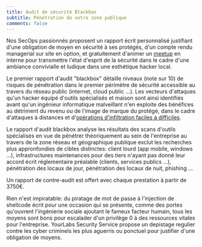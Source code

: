 ```yaml
---
title: Audit de sécurité Blackbox
subtitle: Pénétration de votre zone publique
comments: false
---
```


Nos SecOps passionnés proposent un rapport écrit personnalisé justifiant d'une
obligation de moyen en sécurité à ses protégés, d'un compte rendu managerial
sur site en option, et gratuitement d'animer un
[meetup](https://www.meetup.com/Angouleme-Hack-Dev-Barcamp-1337/) en interne
pour transmettre l'état d'esprit de la sécurité dans le cadre d'une ambiance
convivialle et ludique dans une esthétique hacker local.

Le premier rapport d'audit "blackbox" détaille niveaux (note sur 10) de risques
de pénétration dans le premier périmètre de sécurité accessible au travers du
réseau public (internet, cloud public ...). Les vecteurs d'attaques qu'un
hacker équipé d'outils spécialisés et maison sont ainsi identifiés avant qu'un
ingénieur informatique malveillant n'en exploite des bénéfices au détriment du
revenu ou de l'image de marque du protégé, dans le cadre d'attaques à distances
et d'[opérations d'infiltration faciles à
difficiles](https://gitpitch.com/yourlabs/security).

Le rapport d'audit blackbox analyse les résultats des scans d'outils
spécialisés en vue de pénétrer théoriquement au sein de l'entreprise au travers
de la zone réseau et géographique publique exclut les recherches plus
appronfondies de cibles distinctes: client lourd (app mobile, windows ...),
infrastructures maintenances pour des tiers n'ayant pas donné leur accord écrit
réglementaire préalable (clients, services publics ...), pénétration des locaux
de jour, pénétration des locaux de nuit, phishing ...

Un rapport de contre-audit est offert avec chaque prestation à partir de 3750€.

Rien n'est impiratable: du piratage de mot de passe à l'injection de shellcode
écrit pour une occasion qui se présente, comme des portes qu'ouvrent
l'ingénierie sociale ajoutant le fameux facteur humain, tous les moyens sont
bons pour escalader d'un privilège 0 à des ressources vitales pour
l'entreprise. YourLabs Security Service propose un depistage regulier
contre les cyber criminels les plus aguerris ou ponctuel pour justifier d'une
obligation de moyens.
